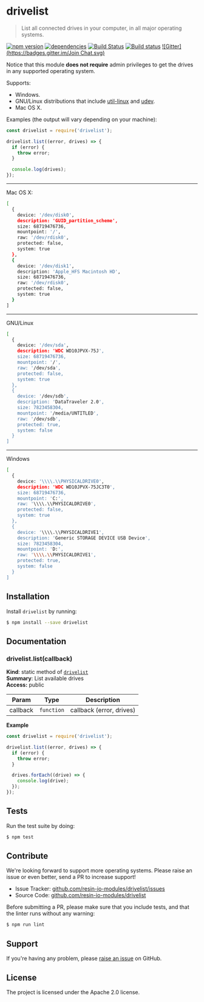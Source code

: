 drivelist
=========

> List all connected drives in your computer, in all major operating systems.

[![npm version](https://badge.fury.io/js/drivelist.svg)](http://badge.fury.io/js/drivelist)
[![dependencies](https://david-dm.org/resin-io-modules/drivelist.svg)](https://david-dm.org/resin-io-modules/drivelist.svg)
[![Build Status](https://travis-ci.org/resin-io-modules/drivelist.svg?branch=master)](https://travis-ci.org/resin-io-modules/drivelist)
[![Build status](https://ci.appveyor.com/api/projects/status/8jn2em9gtkbxeen3/branch/master?svg=true)](https://ci.appveyor.com/project/resin-io/drivelist/branch/master)
[![Gitter](https://badges.gitter.im/Join Chat.svg)](https://gitter.im/resin-io/chat)

Notice that this module **does not require** admin privileges to get the drives in any supported operating system.

Supports:

- Windows.
- GNU/Linux distributions that include [util-linux](https://github.com/karelzak/util-linux) and [udev](https://wiki.archlinux.org/index.php/udev).
- Mac OS X.

Examples (the output will vary depending on your machine):

```js
const drivelist = require('drivelist');

drivelist.list((error, drives) => {
  if (error) {
    throw error;
  }

  console.log(drives);
});
```

***

Mac OS X:

```sh
[
  {
    device: '/dev/disk0',
    description: 'GUID_partition_scheme',
    size: 68719476736,
    mountpoint: '/',
    raw: '/dev/rdisk0',
    protected: false,
    system: true
  },
  {
    device: '/dev/disk1',
    description: 'Apple_HFS Macintosh HD',
    size: 68719476736,
    raw: '/dev/rdisk0',
    protected: false,
    system: true
  }
]
```

***

GNU/Linux

```sh
[
  {
    device: '/dev/sda',
    description: 'WDC WD10JPVX-75J',
    size: 68719476736,
    mountpoint: '/',
    raw: '/dev/sda',
    protected: false,
    system: true
  },
  {
    device: '/dev/sdb',
    description: 'DataTraveler 2.0',
    size: 7823458304,
    mountpoint: '/media/UNTITLED',
    raw: '/dev/sdb',
    protected: true,
    system: false
  }
]
```

***

Windows

```sh
[
  {
    device: '\\\\.\\PHYSICALDRIVE0',
    description: 'WDC WD10JPVX-75JC3T0',
    size: 68719476736,
    mountpoint: 'C:',
    raw: '\\\\.\\PHYSICALDRIVE0',
    protected: false,
    system: true
  },
  {
    device: '\\\\.\\PHYSICALDRIVE1',
    description: 'Generic STORAGE DEVICE USB Device',
    size: 7823458304,
    mountpoint: 'D:',
    raw: '\\\\.\\PHYSICALDRIVE1',
    protected: true,
    system: false
  }
]
```

Installation
------------

Install `drivelist` by running:

```sh
$ npm install --save drivelist
```

Documentation
-------------

<a name="module_drivelist.list"></a>

### drivelist.list(callback)
**Kind**: static method of <code>[drivelist](#module_drivelist)</code>  
**Summary**: List available drives  
**Access:** public  

| Param | Type | Description |
| --- | --- | --- |
| callback | <code>function</code> | callback (error, drives) |

**Example**  
```js
const drivelist = require('drivelist');

drivelist.list((error, drives) => {
  if (error) {
    throw error;
  }

  drives.forEach((drive) => {
    console.log(drive);
  });
});
```

Tests
-----

Run the test suite by doing:

```sh
$ npm test
```

Contribute
----------

We're looking forward to support more operating systems. Please raise an issue or even better, send a PR to increase support!

- Issue Tracker: [github.com/resin-io-modules/drivelist/issues](https://github.com/resin-io-modules/drivelist/issues)
- Source Code: [github.com/resin-io-modules/drivelist](https://github.com/resin-io-modules/drivelist)

Before submitting a PR, please make sure that you include tests, and that the linter runs without any warning:

```sh
$ npm run lint
```

Support
-------

If you're having any problem, please [raise an issue](https://github.com/resin-io-modules/drivelist/issues/new) on GitHub.

License
-------

The project is licensed under the Apache 2.0 license.
